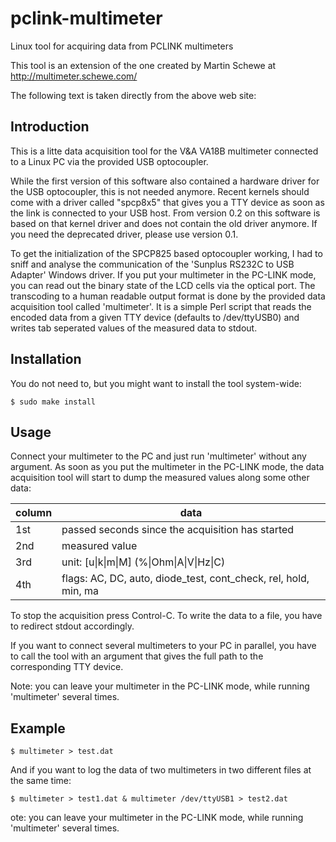 
# pclink-multimeter
Linux tool for acquiring data from PCLINK multimeters

This tool is an extension of the one created by Martin Schewe at http://multimeter.schewe.com/

The following text is taken directly from the above web site:

## Introduction 
This is a litte data acquisition tool for the V&A VA18B multimeter connected to a Linux PC via the provided USB optocoupler.

While the first version of this software also contained a hardware driver for the USB optocoupler, this is not needed anymore. Recent kernels should come with a driver called "spcp8x5" that gives you a TTY device as soon as the link is connected to your USB host. From version 0.2 on this software is based on that kernel driver and does not contain the old driver anymore. If you need the deprecated driver, please use version 0.1.

To get the initialization of the SPCP825 based optocoupler working, I had to sniff and analyse the communication of the 'Sunplus RS232C to USB Adapter' Windows driver. If you put your multimeter in the PC-LINK mode, you can read out the binary state of the LCD cells via the optical port. The transcoding to a human readable output format is done by the provided data acquisition tool called 'multimeter'. It is a simple Perl script that reads the encoded data from a given TTY device (defaults to /dev/ttyUSB0) and writes tab seperated values of the measured data to stdout.

## Installation

You do not need to, but you might want to install the tool system-wide:
```
$ sudo make install
```

## Usage

Connect your multimeter to the PC and just run 'multimeter' without any argument. As soon as you put the multimeter in the PC-LINK mode, the data acquisition tool will start to dump the measured values along some other data:

| column | data                                                            |
| ------ | --------------------------------------------------------------- |
| 1st    | passed seconds since the acquisition has started                |
| 2nd    | measured value                                                  |
| 3rd    | unit: [u\|k\|m\|M] (%\|Ohm\|A\|V\|Hz\|C)                        |
| 4th    | flags: AC, DC, auto, diode_test, cont_check, rel, hold, min, ma |

To stop the acquisition press Control-C. To write the data to a file, you have to redirect stdout accordingly.

If you want to connect several multimeters to your PC in parallel, you have to call the tool with an argument that gives the full path to the corresponding TTY device.

Note: you can leave your multimeter in the PC-LINK mode, while running 'multimeter' several times.

## Example

```
$ multimeter > test.dat
```

And if you want to log the data of two multimeters in two different files at the same time:

```
$ multimeter > test1.dat & multimeter /dev/ttyUSB1 > test2.dat
```
ote: you can leave your multimeter in the PC-LINK mode, while running 'multimeter' several times.
